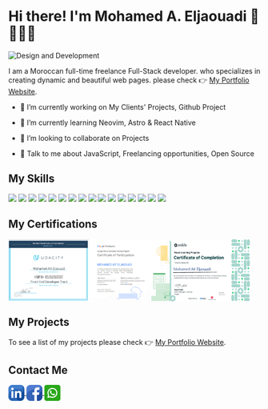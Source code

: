 # Hi there! I'm Mohamed A. Eljaouadi 👋 🧑🏻‍💻

![Design and Development]([github-cover.jpg](https://github.com/Jaouadi7/Jaouadi7/blob/main/github-cover.jpg))

I am a Moroccan full-time freelance  Full-Stack developer. who specializes in creating dynamic and beautiful web pages.  please check  👉  [My Portfolio Website](https://eljaouadi.online).

- 🔭 I’m currently working on My Clients' Projects, Github Project

- 🌱 I’m currently learning Neovim, Astro & React Native

- 👯 I’m looking to collaborate on Projects

- 💬 Talk to me about JavaScript, Freelancing opportunities, Open Source 

## My Skills

  <span><img width ='32px' src ='https://raw.githubusercontent.com/rahulbanerjee26/githubAboutMeGenerator/main/icons/html.svg'></span>
  <span><img width ='32px' src ='https://raw.githubusercontent.com/rahulbanerjee26/githubAboutMeGenerator/main/icons/css.svg'></span>
  <span><img width ='32px' src ='https://raw.githubusercontent.com/rahulbanerjee26/githubAboutMeGenerator/main/icons/javascript.svg'></span>
  <span><img width ='32px' src ='https://upload.wikimedia.org/wikipedia/commons/thumb/a/a7/React-icon.svg/2300px-React-icon.svg.png'></span>
  <span><img width ='32px' src ='https://www.drupal.org/files/project-images/nextjs-icon-dark-background.png'></span>
  <span><img width ='32px' src ='https://raw.githubusercontent.com/rahulbanerjee26/githubAboutMeGenerator/main/icons/sass.svg'></span>
  <span><img width ='32px' src ='https://raw.githubusercontent.com/rahulbanerjee26/githubAboutMeGenerator/main/icons/php.svg'></span>
  <span><img width ='32px' src ='https://raw.githubusercontent.com/rahulbanerjee26/githubAboutMeGenerator/main/icons/mysql.svg'></span>
  <span><img width ='32px' src ='https://static-00.iconduck.com/assets.00/laravel-icon-1990x2048-xawylrh0.png'></span>
  <span><img width ='32px' src ='https://avatars.githubusercontent.com/u/51960834?s=280&v=4'></span>
  <span><img width ='32px' src ='https://raw.githubusercontent.com/rahulbanerjee26/githubAboutMeGenerator/main/icons/git.svg'></span>
  <span><img width ='32px' src ='https://raw.githubusercontent.com/rahulbanerjee26/githubAboutMeGenerator/main/icons/github.svg'></span>
  <span><img width ='32px' src ='https://raw.githubusercontent.com/rahulbanerjee26/githubAboutMeGenerator/main/icons/npm.svg'></span>
  <span><img width ='32px' src ='https://raw.githubusercontent.com/rahulbanerjee26/githubAboutMeGenerator/main/icons/gulp.svg'></span>
  <span><img width ='32px' src ='https://raw.githubusercontent.com/rahulbanerjee26/githubAboutMeGenerator/main/icons/wordpress.svg'></span>
  <span><img width ='32px' src ='https://cdn-icons-png.flaticon.com/512/5968/5968705.png'></span> 
  
 ## My Certifications

<div style="display:flex;">
  <img width="32%" alt="cert" src="https://github.com/Jaouadi7/Jaouadi7/blob/main/cert.png" />
  <img width="32%" alt="cert" src="https://github.com/Jaouadi7/Jaouadi7/blob/main/cert-google-gads-2021-min.png" />
  <img width="32%" alt="cert" src="https://github.com/Jaouadi7/Jaouadi7/blob/main/meta-cert.jpg" />
</div>

## My Projects

 To see a list of my projects please check  👉  [My Portfolio Website](https://eljaouadi.online).
 
## Contact Me

<a href = 'https://www.linkedin.com/in/eljaouadi'>
  <img width = '32px' align= 'center' src="https://github.com/Jaouadi7/Jaouadi7/blob/main/linkedin.png"/>
</a> 
<a href = 'https://web.facebook.com/Eljaouadi7/'>
  <img width = '32px' align= 'center' src="https://github.com/Jaouadi7/Jaouadi7/blob/main/facebook%20(1).png"/>
</a>
<a href = 'https://wa.me/00212621058205'>
  <img width = '32px' align= 'center' src="https://github.com/Jaouadi7/Jaouadi7/blob/main/whatsapp.png"/>
</a>


























